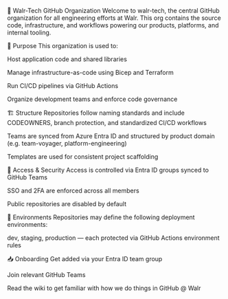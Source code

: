 🧬 Walr-Tech GitHub Organization
Welcome to walr-tech, the central GitHub organization for all engineering efforts at Walr. This org contains the source code, infrastructure, and workflows powering our products, platforms, and internal tooling.

🧭 Purpose
This organization is used to:

Host application code and shared libraries

Manage infrastructure-as-code using Bicep and Terraform

Run CI/CD pipelines via GitHub Actions

Organize development teams and enforce code governance

🏗️ Structure
Repositories follow naming standards and include CODEOWNERS, branch protection, and standardized CI/CD workflows

Teams are synced from Azure Entra ID and structured by product domain (e.g. team-voyager, platform-engineering)

Templates are used for consistent project scaffolding

🔐 Access & Security
Access is controlled via Entra ID groups synced to GitHub Teams

SSO and 2FA are enforced across all members

Public repositories are disabled by default

🚀 Environments
Repositories may define the following deployment environments:

dev, staging, production — each protected via GitHub Actions environment rules

📥 Onboarding
Get added via your Entra ID team group

Join relevant GitHub Teams

Read the wiki to get familiar with how we do things in GitHub @ Walr
